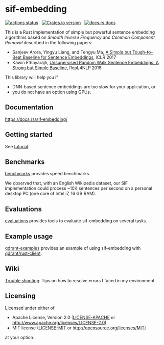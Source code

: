 # sif-embedding

<p align="left">
  <a href="https://github.com/kampersanda/sif-embedding/actions/workflows/rust.yml?query=branch%3Amain"><img src="https://img.shields.io/github/actions/workflow/status/kampersanda/sif-embedding/rust.yml?branch=main&style=flat-square" alt="actions status" /></a>
  &nbsp;
  <a href="https://crates.io/crates/sif-embedding"><img src="https://img.shields.io/crates/v/sif-embedding.svg?style=flat-square" alt="Crates.io version" /></a>
  &nbsp;
  <a href="https://docs.rs/sif-embedding"><img src="https://img.shields.io/badge/docs-latest-blue.svg?style=flat-square" alt="docs.rs docs" /></a>
</p>

This is a Rust implementation of simple but powerful sentence embedding algorithms based on
*Smooth Inverse Frequency* and *Common Component Removal* described in the following papers:

 - Sanjeev Arora, Yingyu Liang, and Tengyu Ma,
   [A Simple but Tough-to-Beat Baseline for Sentence Embeddings](https://openreview.net/forum?id=SyK00v5xx),
   ICLR 2017
 - Kawin Ethayarajh,
   [Unsupervised Random Walk Sentence Embeddings: A Strong but Simple Baseline](https://aclanthology.org/W18-3012/),
   RepL4NLP 2018

This library will help you if

 - DNN-based sentence embeddings are too slow for your application, or
 - you do not have an option using GPUs.

## Documentation

https://docs.rs/sif-embedding/

## Getting started

See [tutorial](./tutorial).

## Benchmarks

[benchmarks](./benchmarks/) provides speed benchmarks.

We observed that, with an English Wikipedia dataset,
our SIF implementation could process ~10K sentences per second
on a personal desktop PC (one core of Intel i7, 16 GB RAM).

## Evaluations

[evaluations](./evaluations/) provides tools to evaluate sif-embedding on several tasks.

## Example usage

[qdrant-examples](./qdrant-examples/) provides an example of using sif-embedding with [qdrant/rust-client](https://github.com/qdrant/rust-client).

## Wiki

[Trouble shooting](https://github.com/kampersanda/sif-embedding/wiki/Trouble-shooting): Tips on how to resolve errors I faced in my environment.

## Licensing

Licensed under either of

 * Apache License, Version 2.0
   ([LICENSE-APACHE](LICENSE-APACHE) or http://www.apache.org/licenses/LICENSE-2.0)
 * MIT license
   ([LICENSE-MIT](LICENSE-MIT) or http://opensource.org/licenses/MIT)

at your option.
